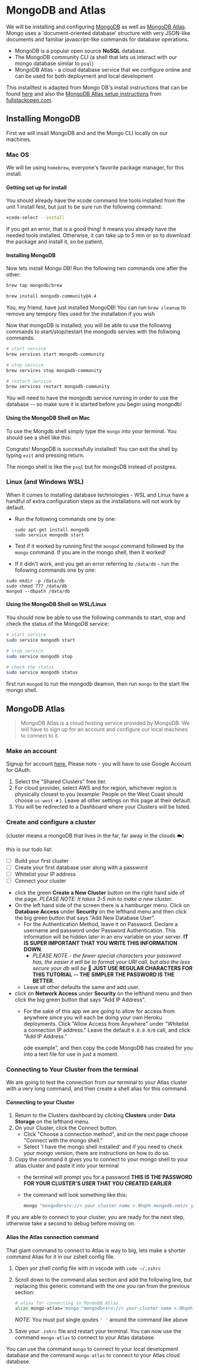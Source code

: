 # MongoDB and Atlas

We will be installing and configuring [MongoDB](https://www.mongodb.com/) as well as [MongoDB Atlas](https://www.mongodb.com/cloud/atlas). Mongo uses a 'document-oriented database' structure with very JSON-like documents and familiar javascript-like commands for database operations.

* MongoDB is a popular open source **NoSQL** database. 
* The MongoDB community CLI \(a shell that lets us interact with our mongo database similar to `psql`\)
* MongoDB Atlas - a cloud database service that we configure online and can be used for both deployment and local development

This installfest is adapted from Mongo DB's install instructions that can be found [here](https://docs.mongodb.com/manual/administration/install-community/) and also the [MongoDB Atlas setup instructions](https://fullstackopen.com/en/part3/saving_data_to_mongo_db#mongo-db) from [fullstackopen.com](https://fullstackopen.com/en/).

## Installing MongoDB

First we will insall MongoDB and and the Mongo CLI locally on our machines.

### Mac OS

We will be using `homebrew`, everyone's favorite package manager, for this install.

#### Getting set up for install

You should already have the xcode command line tools installed from the unit 1 install fest, but just to be sure run the following command:

```bash
xcode-select --install
```

If you get an error, that is a good thing! It means you already have the needed tools installed. Otherwise, it can take up to 5 min or so to download the package and install it, so be patient.

#### Installing MongoDB

Now lets install Mongo DB! Run the following two commands one after the other:

```bash
brew tap mongodb/brew

brew install mongodb-community@4.4
```

You, my friend, have just installed MongoDB! You can run `brew cleanup` to remove any tempory files used for the installation if you wish

Now that mongoDB is installed, you will be able to use the following commands to start/stop/restart the mongodb servies with the follwoing commands:

```bash
# start service
brew services start mongodb-community

# stop service
brew services stop mongodb-community

# restart service
brew services restart mongodb-community
```

You will need to have the mongodb service running in order to use the database -- so make sure it is started before you begin using mongodb!

#### Using the MongoDB Shell on Mac

To use the Mongdb shell simply type the `mongo` into your terminal. You should see a shell like this:

Congrats! MongoDB is successfully installed! You can exit the shell by typing `exit` and pressing return.

The mongo shell is like the `psql` but for mongoDB instead of postgres.

### Linux \(and Windows WSL\)

When it comes to installing database technologies - WSL and Linux have a handful of extra configuration steps as the installations will not work by default.

* Run the following commands one by one:

  ```text
  sudo apt-get install mongodb
  sudo service mongodb start
  ```

* Test if it worked by running first the `mongod` command followed by the `mongo` command. If you are in the mongo shell, then it worked!
* If it didn't work, and you get an error referring to `/data/db` - run the following commands one by one:

```text
sudo mkdir -p /data/db
sudo chmod 777 /data/db
mongod --dbpath /data/db
```

#### Using the MongoDB Shell on WSL/Linux

You should now be able to use the following commands to start, stop and check the status of the MongoDB service:

```bash
# start service
sudo service mongodb start 

# stop service
sudo service mongodb stop 

# check the status
sudo service mongodb status
```

first run `mongod` to run the mongodb deamon, then run `mongo` to the start the mongo shell.

## MongoDB Atlas

> MongoDB Atlas is a cloud hosting service provided by MongoDB. We will have to sign up for an account and configure our local machines to connect to it.

### Make an account

Signup for account [here.](https://www.mongodb.com/cloud/atlas) Please note - you will have to use Google Account for OAuth.

1. Select the "Shared Clusters" free tier. 
2. For cloud provider, select AWS and for region, whichever region is physically closest to you \(example: People on the West Coast should choose `us-west-#` \). Leave all other settings on this page at their default. 
3. You will be redirected to a Dashboard where your Clusters will be listed.

### Create and configure a cluster

\(cluster means a mongoDB that lives in the far, far away in the clouds ☁️\)

this is our todo list:

* [ ] Build your first cluster
* [ ] Create your first database user along with a password
* [ ] Whitelist your IP address
* [ ] Connect your cluster
* click the green **Create a New Cluster** button on the right hand side of the page. _PLEASE NOTE: It takes 3-5 min to make a new cluster._
* On the left hand side of the screen there is a hamburger menu. Click on **Database Access** under **Security**  on the lefthand menu and then click the big green button that says  "Add New Database User".
  * For the Authentication Method, leave it on Password. Declare a username and password under Password Authentication. This information will be hidden later in an env variable on your server. **IT IS SUPER IMPORTANT THAT YOU WRITE THIS INFORMATION DOWN**.  
    * _PLEASE NOTE - the fewer special characters your password has, the easier it will be to format your URI call, but also the less secure your db will be_ 🤷  **JUST USE REGULAR CHARACTERS FOR THIS TUTORIAL -- THE SIMPLER THE PASSWORD IS THE BETTER**. 
  * Leave all other defaults the same and add user. 
* click on **Network Access** under **Security**  on the lefthand menu and then click the big green button that says  "Add IP Address".
  * For the sake of this app we are going to allow for access from anywhere since you will each be doing your own Heroku deployments. Click "Allow Access from Anywhere" under "Whitelist a connection IP address." Leave the default `0.0.0.0/0` call, and click "Add IP Address."

    ode example", and then copy the code MongoDB has created for you into a text file for use in just a moment. 

### Connecting to Your Cluster from the terminal

We are going to test the connection from our terminal to your Atlas cluster with a very long command, and then create a shell alias for this command.

#### Connecting to your Cluster

1. Return to the Clusters dashboard by clicking **Clusters** under **Data Storage** on the lefthand menu. 
2. On your Cluster, click the Connect button. 
   * Click "Choose a connection method", and on the next page choose "Connect with the mongo shell."
   * Select 'I have the mongo shell installed' and if you need to check your mongo version, there are instructions on how to do so.
3. Copy the command it gives you to connect to your mongo shell to your atlas cluster and paste it into your terminal
   * the terminal will prompt you for a password **THIS IS THE PASSWORD FOR YOUR CLUSTER'S USER THAT YOU CREATED EARLIER**
   * the command will look something like this:

     ```bash
     mongo "mongodb+srv://< your cluster name >.9hqnh.mongodb.net/< your database name >" --username < your user name >
     ```

If you are able to connect to your cluster, you are ready for the next step, otherwise take a second to debug before moving on.

#### Alias the Atlas connection command

That giant command to connect to Atlas is way to big, lets make a shorter command Alias for it in our zshell config file.

1. Open yor zhell config file with in vscode with `code ~/.zshrc`
2. Scroll down to the command alias section and add the following line, but replacing this generic command with the one you ran from the previous section:

   ```bash
   # alias for connecting to MondoDB Atlas
   alias mongo-atlas='mongo "mongodb+srv://< your cluster name >.9hqnh.mongodb.net/< your database name >" --username super_cool_person'
   ```

   _NOTE:_ You must put single qoutes `' '` around the command like above

3. Save your `.zshrc` file and restart your terminal. You can now use the command `mongo-atlas` to connect to your Atlas database.

You can use the command `mongo` to connect to your local development database and the command `mongo-atlas` to connect to your Atlas cloud database.

